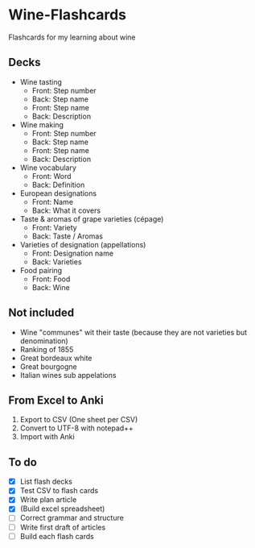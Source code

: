 # Wine-Flashcards
Flashcards for my learning about wine

## Decks

* Wine tasting
  * Front: Step number
  * Back: Step name
  * Front: Step name
  * Back: Description
* Wine making
  * Front: Step number
  * Back: Step name
  * Front: Step name
  * Back: Description
* Wine vocabulary
  * Front: Word
  * Back: Definition
* European designations
  - Front: Name
  - Back: What it covers
* Taste & aromas of grape varieties (cépage)
  * Front: Variety
  * Back: Taste / Aromas
* Varieties of designation (appellations)
  * Front: Designation name
  * Back: Varieties
* Food pairing
  * Front: Food
  * Back: Wine
  
## Not included

* Wine "communes" wit their taste (because they are not varieties but denomination)
* Ranking of 1855
* Great bordeaux white
* Great bourgogne
* Italian wines sub appelations
  
## From Excel to Anki

1. Export to CSV (One sheet per CSV)
2. Convert to UTF-8 with notepad++
3. Import with Anki

## To do

- [x] List flash decks
- [x] Test CSV to flash cards
- [x] Write plan article
- [x] (Build excel spreadsheet)
- [ ] Correct grammar and structure
- [ ] Write first draft of articles
- [ ] Build each flash cards
